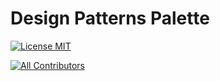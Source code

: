 # Design Patterns Palette

[![License MIT](https://img.shields.io/badge/license-MIT-blue.svg)](https://raw.githubusercontent.com/asifjoardar/Design-Patterns-Palette/refs/heads/master/LICENSE)
<!-- ALL-CONTRIBUTORS-BADGE:START - Do not remove or modify this section -->
[![All Contributors](https://img.shields.io/github/all-contributors/asifjoardar/Design-Patterns-Palette?color=ee8449&style=flat-square)](#contributors)
<!-- ALL-CONTRIBUTORS-BADGE:END -->
